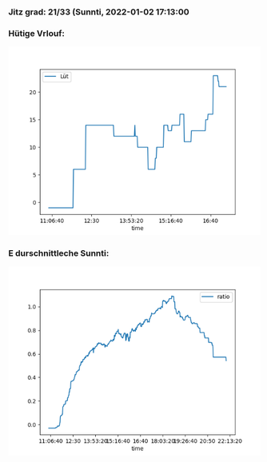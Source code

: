 ### Jitz grad: 21/33 (Sunnti, 2022-01-02 17:13:00

### Hütige Vrlouf:
![Graph](Today.png)

### E durschnittleche Sunnti:
![Graph](Sunnti.png)